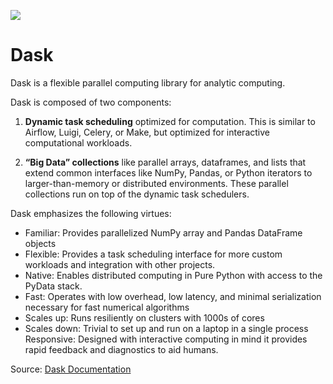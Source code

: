 ![](http://dask.pydata.org/en/latest/_images/collections-schedulers.png)

# Dask

Dask is a flexible parallel computing library for analytic computing.

Dask is composed of two components:

1. **Dynamic task scheduling** optimized for computation. This is similar to Airflow, Luigi, Celery, or Make, but optimized for interactive computational workloads.

2. **“Big Data” collections** like parallel arrays, dataframes, and lists that extend common interfaces like NumPy, Pandas, or Python iterators to larger-than-memory or distributed environments. These parallel collections run on top of the dynamic task schedulers.

Dask emphasizes the following virtues:

- Familiar: Provides parallelized NumPy array and Pandas DataFrame objects
- Flexible: Provides a task scheduling interface for more custom workloads and integration with other projects.
- Native: Enables distributed computing in Pure Python with access to the PyData stack.
- Fast: Operates with low overhead, low latency, and minimal serialization necessary for fast numerical algorithms
- Scales up: Runs resiliently on clusters with 1000s of cores
- Scales down: Trivial to set up and run on a laptop in a single process
Responsive: Designed with interactive computing in mind it provides rapid feedback and diagnostics to aid humans.


Source: [Dask Documentation](http://dask.pydata.org/en/latest/index.html)